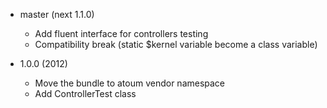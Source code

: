* master (next 1.1.0)

  * Add fluent interface for controllers testing
  * Compatibility break (static $kernel variable become a class variable)

* 1.0.0 (2012)

  * Move the bundle to atoum vendor namespace
  * Add ControllerTest class